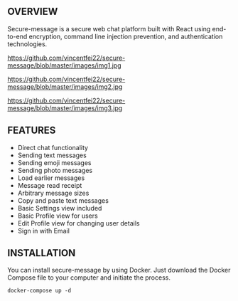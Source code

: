 ## OVERVIEW

Secure-message is a secure web chat platform built with React using end-to-end encryption, command line injection prevention, and authentication technologies.

https://github.com/vincentfei22/secure-message/blob/master/images/img1.jpg

https://github.com/vincentfei22/secure-message/blob/master/images/img2.jpg

https://github.com/vincentfei22/secure-message/blob/master/images/img3.jpg


## FEATURES

- Direct chat functionality
- Sending text messages 
- Sending emoji messages 
- Sending photo messages 
- Load earlier messages 
- Message read receipt
- Arbitrary message sizes
- Copy and paste text messages 
- Basic Settings view included 
- Basic Profile view for users 
- Edit Profile view for changing user details
- Sign in with Email


## INSTALLATION

You can install secure-message by using Docker. Just download the Docker Compose file to your computer and initiate the process.

```
docker-compose up -d
```